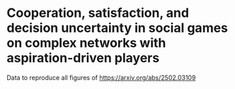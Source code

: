 # Cooperation, satisfaction, and decision uncertainty in social games on complex networks with aspiration-driven players
Data to reproduce all figures of https://arxiv.org/abs/2502.03109
